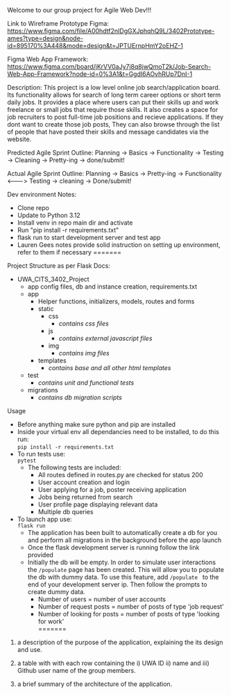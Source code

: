 Welcome to our group project for Agile Web Dev!!!

Link to Wireframe Prototype Figma: https://www.figma.com/file/A00hdtf2nIDgGXJphqhQ9L/3402Prototype-ames?type=design&node-id=895170%3A448&mode=design&t=JPTUErnpHmY2oEHZ-1

Figma Web App Framework: https://www.figma.com/board/jKrVV0aJy7j8q8jwQmoT2k/Job-Search-Web-App-Framework?node-id=0%3A1&t=GgdI6AOvhRUp7DnI-1

Description:
This project is a low level online job search/application board. Its functionality allows for search of long term career options or short term daily jobs. It provides a place where users can put their skills up and work freelance or small jobs that require those skills. It also creates a space for job recruiters to post full-time job positions and recieve applications. If they dont want to create those job posts, They can also browse through the list of people that have posted their skills and message candidates via the website.

Predicted Agile Sprint Outline:
Planning -> Basics -> Functionality -> Testing -> Cleaning -> Pretty-ing -> done/submit!

Actual Agile Sprint Outline:
Planning -> Basics -> Pretty-ing -> Functionality <---> Testing -> cleaning -> Done/submit!


Dev environment Notes:
* Clone repo
* Update to Python 3.12
* Install venv in repo main dir and activate
* Run "pip install -r requirements.txt"
* flask run to start development server and test app
* Lauren Gees notes provide solid instruction on setting up environment, refer to them if necessary
=======

Project Structure as per Flask Docs:
* UWA_CITS_3402_Project
    * app config files, db and instance creation, requirements.txt
    * app
      * Helper functions, initializers, models, routes and forms
      * static
        * css
            * *contains css files*
        * js
          * *contains external javascript files*
        * img
          * *contains img files*
      * templates
        * *contains base and all other html templates*
    * test
      * *contains unit and functional tests*
    * migrations
      * *contains db migration scripts*

Usage  
* Before anything make sure python and pip are installed
* Inside your virtual env all dependancies need to be installed, to do this run:  
``` pip install -r requirements.txt ```  
* To run tests use:  
``` pytest ```  
  * The following tests are included:
    * All routes defined in routes.py are checked for status 200
    * User account creation and login
    * User applying for a job, poster receiving application
    * Jobs being returned from search
    * User profile page displaying relevant data
    * Multiple db queries
* To launch app use:  
``` flask run ```  
  * The application has been built to automatically create a db for you and perform all migrations in the background before the app launch
  * Once the flask development server is running follow the link provided
  * Initially the db will be empty. In order to simulate user interactions the ``` /populate ``` page has been created. This will allow you to populate the db with dummy data. To use this feature, add ```/populate ``` to the end of your development server ip. Then follow the prompts to create dummy data.
    * Number of users = number of user accounts
    * Number of request posts = number of posts of type 'job request'
    * Number of looking for posts = number of posts of type 'looking for work'  
=======

1. a description of the purpose of the application, explaining the its design and use.

2. a table with with each row containing the i) UWA ID ii) name and iii) Github user name of the group members.

3. a brief summary of the architecture of the application.


